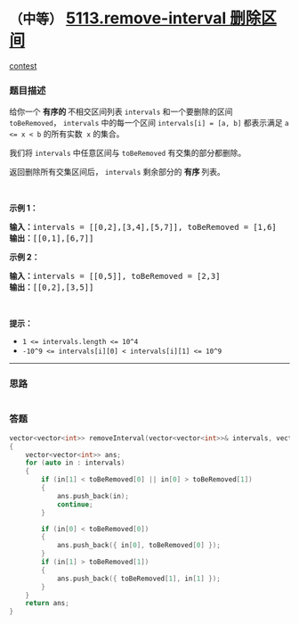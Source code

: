 # `（中等）` [5113.remove-interval 删除区间](https://leetcode-cn.com/problems/remove-interval/)

[contest](https://leetcode-cn.com/contest/biweekly-contest-14/problems/remove-interval/)

### 题目描述
<p>给你一个&nbsp;<strong>有序的&nbsp;</strong>不相交区间列表 <code>intervals</code> 和一个要删除的区间 <code>toBeRemoved</code>，&nbsp;<code>intervals</code>&nbsp;中的每一个区间&nbsp;<code>intervals[i] = [a, b]</code>&nbsp;都表示满足&nbsp;<code>a &lt;= x &lt; b</code> 的所有实数&nbsp; <code>x</code>&nbsp;的集合。</p>

<p>我们将&nbsp;<code>intervals</code> 中任意区间与&nbsp;<code>toBeRemoved</code> 有交集的部分都删除。</p>

<p>返回删除所有交集区间后，&nbsp;<code>intervals</code>&nbsp;剩余部分的&nbsp;<strong>有序&nbsp;</strong>列表。</p>

<p>&nbsp;</p>

<p><strong>示例 1：</strong></p>

<pre><strong>输入：</strong>intervals = [[0,2],[3,4],[5,7]], toBeRemoved = [1,6]
<strong>输出：</strong>[[0,1],[6,7]]
</pre>

<p><strong>示例 2：</strong></p>

<pre><strong>输入：</strong>intervals = [[0,5]], toBeRemoved = [2,3]
<strong>输出：</strong>[[0,2],[3,5]]
</pre>

<p>&nbsp;</p>

<p><strong>提示：</strong></p>

<ul>
	<li><code>1 &lt;= intervals.length &lt;= 10^4</code></li>
	<li><code>-10^9 &lt;= intervals[i][0] &lt; intervals[i][1] &lt;= 10^9</code></li>
</ul>

            

---
### 思路
```
```



### 答题
``` C++
vector<vector<int>> removeInterval(vector<vector<int>>& intervals, vector<int>& toBeRemoved) 
{
	vector<vector<int>> ans;
	for (auto in : intervals)
	{
		if (in[1] < toBeRemoved[0] || in[0] > toBeRemoved[1])
		{
			ans.push_back(in);
			continue;
		}

		if (in[0] < toBeRemoved[0])
		{
			ans.push_back({ in[0], toBeRemoved[0] });
		}
		if (in[1] > toBeRemoved[1])
		{
			ans.push_back({ toBeRemoved[1], in[1] });
		}
	}
	return ans;
}
```





